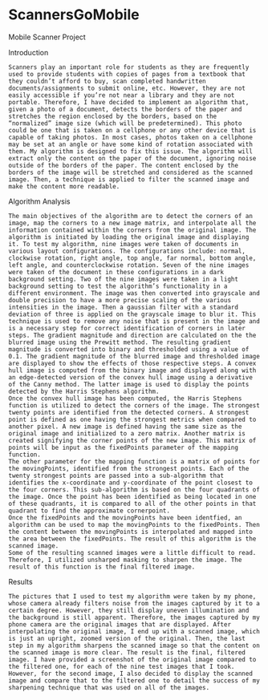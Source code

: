 # ScannersGoMobile
Mobile Scanner Project

Introduction

	Scanners play an important role for students as they are frequently used to provide students with copies of pages from a textbook that they couldn’t afford to buy, scan completed handwritten documents/assignments to submit online, etc. However, they are not easily accessible if you’re not near a library and they are not portable. Therefore, I have decided to implement an algorithm that, given a photo of a document, detects the borders of the paper and stretches the region enclosed by the borders, based on the “normalized” image size (which will be predetermined). This photo could be one that is taken on a cellphone or any other device that is capable of taking photos. In most cases, photos taken on a cellphone may be set at an angle or have some kind of rotation associated with them. My algorithm is designed to fix this issue. The algorithm will extract only the content on the paper of the document, ignoring noise outside of the borders of the paper. The content enclosed by the borders of the image will be stretched and considered as the scanned image. Then, a technique is applied to filter the scanned image and make the content more readable.

Algorithm Analysis

	The main objectives of the algorithm are to detect the corners of an image, map the corners to a new image matrix, and interpolate all the information contained within the corners from the original image. The algorithm is initiated by loading the original image and displaying it. To test my algorithm, nine images were taken of documents in various layout configurations. The configurations include: normal, clockwise rotation, right angle, top angle, far normal, bottom angle, left angle, and counterclockwise rotation. Seven of the nine images were taken of the document in these configurations in a dark background setting. Two of the nine images were taken in a light background setting to test the algorithm’s functionality in a different environment. The image was then converted into grayscale and double precision to have a more precise scaling of the various intensities in the image. Then a gaussian filter with a standard deviation of three is applied on the grayscale image to blur it. This technique is used to remove any noise that is present in the image and is a necessary step for correct identification of corners in later steps. The gradient magnitude and direction are calculated on the the blurred image using the Prewitt method. The resulting gradient magnitude is converted into binary and thresholded using a value of 0.1. The gradient magnitude of the blurred image and thresholded image are displayed to show the effects of those respective steps. A convex hull image is computed from the binary image and displayed along with an edge-detected version of the convex hull image using a derivative of the Canny method. The latter image is used to display the points detected by the Harris Stephens algorithm.
	Once the convex hull image has been computed, the Harris Stephens function is utilized to detect the corners of the image. The strongest twenty points are identified from the detected corners. A strongest point is defined as one having the strongest metrics when compared to another pixel. A new image is defined having the same size as the original image and initialized to a zero matrix. Another matrix is created signifying the corner points of the new image. This matrix of points will be input as the fixedPoints parameter of the mapping function.
	The other parameter for the mapping function is a matrix of points for the movingPoints, identified from the strongest points. Each of the twenty strongest points are passed into a sub-algorithm that identifies the x-coordinate and y-coordinate of the point closest to the four corners. This sub-algorithm is based on the four quadrants of the image. Once the point has been identified as being located in one of these quadrants, it is compared to all of the other points in that quadrant to find the approximate cornerpoint.
	Once the fixedPoints and the movingPoints have been identfied, an algorithm can be used to map the movingPoints to the fixedPoints. Then the content between the movingPoints is interpolated and mapped into the area between the fixedPoints. The result of this algorithm is the scanned image.
	Some of the resulting scanned images were a little difficult to read. Therefore, I utilized unsharped masking to sharpen the image. The result of this function is the final filtered image.

Results

	The pictures that I used to test my algorithm were taken by my phone, whose camera already filters noise from the images captured by it to a certain degree. However, they still display uneven illumination and the background is still apparent. Therefore, the images captured by my phone camera are the original images that are displayed. After interpolating the original image, I end up with a scanned image, which is just an upright, zoomed version of the original. Then, the last step in my algorithm sharpens the scanned image so that the content on the scanned image is more clear. The result is the final, filtered image. I have provided a screenshot of the original image compared to the filtered one, for each of the nine test images that I took. However, for the second image, I also decided to display the scanned image and compare that to the filtered one to detail the success of my sharpening technique that was used on all of the images.
